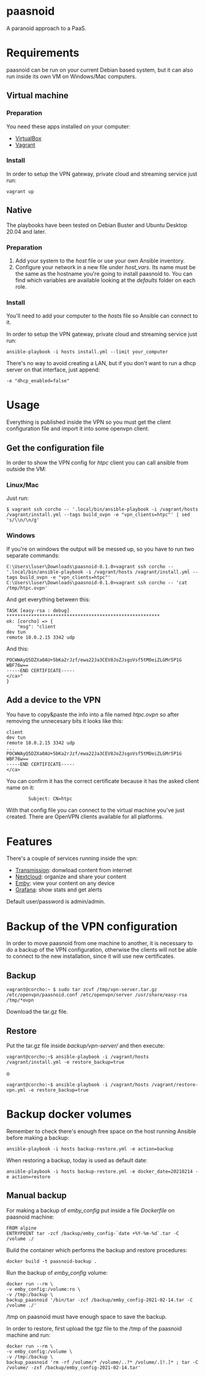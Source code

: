 # paasnoid

A paranoid approach to a PaaS.

# Requirements

paasnoid can be run on your current Debian based system, but it can also run inside its own VM on Windows/Mac computers.

## Virtual machine

### Preparation

You need these apps installed on your computer:
- [VirtualBox](https://www.virtualbox.org/wiki/Downloads)
- [Vagrant](https://www.vagrantup.com/downloads.html)

### Install

In order to setup the VPN gateway, private cloud and streaming service just run:

```shell
vagrant up
```

## Native

The playbooks have been tested on Debian Buster and Ubuntu Desktop 20.04 and later.

### Preparation

1. Add your system to the _host_ file or use your own Ansible inventory.
2. Configure your network in a new file under *host_vars*. Its name must be the same as the hostname you're going to install paasnoid to. You can find which variables are available looking at the _defaults_ folder on each role.

### Install

You'll need to add your computer to the _hosts_ file so Ansible can connect to it.

In order to setup the VPN gateway, private cloud and streaming service just run:

```shell
ansible-playbook -i hosts install.yml --limit your_computer
```

There's no way to avoid creating a LAN, but if you don't want to run a dhcp server on that interface, just append:

```shell
-e "dhcp_enabled=false"
```

# Usage

Everything is published inside the VPN so you must get the client configuration file and import it into some openvpn client.

## Get the configuration file

In order to show the VPN config for _htpc_ client you can call ansible from outside the VM:

### Linux/Mac

Just run:

```shell
$ vagrant ssh corcho -- '.local/bin/ansible-playbook -i /vagrant/hosts /vagrant/install.yml --tags build_ovpn -e "vpn_clients=htpc"' | sed 's/\\n/\n/g'
```

### Windows

If you're on windows the output will be messed up, so you have to run two separate commands:

```shell
C:\Users\luser\Downloads\paasnoid-0.1.0>vagrant ssh corcho -- '.local/bin/ansible-playbook -i /vagrant/hosts /vagrant/install.yml --tags build_ovpn -e "vpn_clients=htpc"'
C:\Users\luser\Downloads\paasnoid-0.1.0>vagrant ssh corcho -- 'cat /tmp/htpc.ovpn'
```

And get everything between this:

```shell
TASK [easy-rsa : debug] ********************************************************
ok: [corcho] => {
    "msg": "client
dev tun
remote 10.0.2.15 3342 udp
```

And this:

```shell
POCWWAyQ5DZXa0AU+5bKa2rJzf/ewa22Ja3CEV8JoZJsgoVsf5tMOeiZLGMr5P1G
WBF76w==
-----END CERTIFICATE-----
</ca>"
}
```

## Add a device to the VPN

You have to copy&paste the info into a file named _htpc.ovpn_ so after removing the unnecesary bits it looks like this:

```shell
client
dev tun
remote 10.0.2.15 3342 udp
...
POCWWAyQ5DZXa0AU+5bKa2rJzf/ewa22Ja3CEV8JoZJsgoVsf5tMOeiZLGMr5P1G
WBF76w==
-----END CERTIFICATE-----
</ca>
```

You can confirm it has the correct certificate because it has the asked client name on it:

```shell
        Subject: CN=htpc
```

With that config file you can connect to the virtual machine you've just created. There are OpenVPN clients available for all platforms.


# Features

There's a couple of services running inside the vpn:
- [Transmission](http://transmission.paasnoid.vpn): donwload content from internet
- [Nextcloud](http://nube.paasnoid.vpn): organize and share your content
- [Emby](http://emby.paasnoid.vpn): view your content on any device
- [Grafana](http://grafana.paasnoid.vpn): show stats and get alerts

Default user/password is admin/admin.


# Backup of the VPN configuration

In order to move paasnoid from one machine to another, it is necessary to do a backup of the VPN configuration, otherwise the clients will not be able to connect to the new installation, since it will use new certificates.

## Backup

```shell
vagrant@corcho:~ $ sudo tar zcvf /tmp/vpn-server.tar.gz /etc/openvpn/paasnoid.conf /etc/openvpn/server /usr/share/easy-rsa /tmp/*ovpn
```

Download the tar.gz file.


## Restore

Put the tar.gz file inside _backup/vpn-server/_ and then execute:

```shell
vagrant@corcho:~$ ansible-playbook -i /vagrant/hosts /vagrant/install.yml -e restore_backup=true
```

o

```shell
vagrant@corcho:~$ ansible-playbook -i /vagrant/hosts /vagrant/restore-vpn.yml -e restore_backup=true
```

# Backup docker volumes

Remember to check there's enough free space on the host running Ansible before making a backup:

```shell
ansible-playbook -i hosts backup-restore.yml -e action=backup
```

When restoring a backup, today is used as default date:

```shell
ansible-playbook -i hosts backup-restore.yml -e docker_date=20210214 -e action=restore
```

## Manual backup

For making a backup of *emby_config* put inside a file _Dockerfile_ on paasnoid machine:

```shell
FROM alpine
ENTRYPOINT tar -zcf /backup/emby_config-`date +%Y-%m-%d`.tar -C /volume ./
```

Build the container which performs the backup and restore procedures:

```shell
docker build -t paasnoid-backup .
```

Run the backup of *emby_config* volume:

```shell
docker run --rm \
-v emby_config:/volume:ro \
-v /tmp:/backup \
backup_paasnoid '/bin/tar -zcf /backup/emby_config-2021-02-14.tar -C /volume ./'
```

/tmp on paasnoid must have enough space to save the backup. 

In order to restore, first upload the _tgz_ file to the /tmp of the paasnoid machine and run:

```shell
docker run --rm \
-v emby_config:/volume \
-v /tmp:/backup \
backup_paasnoid 'rm -rf /volume/* /volume/..?* /volume/.[!.]* ; tar -C /volume/ -zxf /backup/emby_config-2021-02-14.tar'
```
